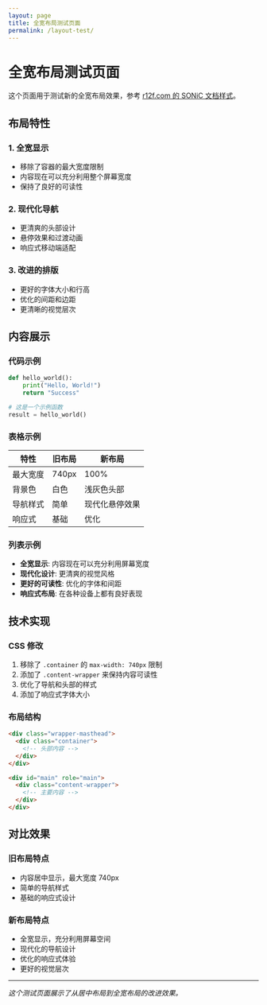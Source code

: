 ```yaml
---
layout: page
title: 全宽布局测试页面
permalink: /layout-test/
---
```


# 全宽布局测试页面

这个页面用于测试新的全宽布局效果，参考 [r12f.com 的 SONiC 文档样式](https://r12f.com/sonic-book/4-2-1-redis-wrappers.html)。

## 布局特性

### 1. 全宽显示
- 移除了容器的最大宽度限制
- 内容现在可以充分利用整个屏幕宽度
- 保持了良好的可读性

### 2. 现代化导航
- 更清爽的头部设计
- 悬停效果和过渡动画
- 响应式移动端适配

### 3. 改进的排版
- 更好的字体大小和行高
- 优化的间距和边距
- 更清晰的视觉层次

## 内容展示

### 代码示例

```python
def hello_world():
    print("Hello, World!")
    return "Success"

# 这是一个示例函数
result = hello_world()
```

### 表格示例

| 特性 | 旧布局 | 新布局 |
|------|--------|--------|
| 最大宽度 | 740px | 100% |
| 背景色 | 白色 | 浅灰色头部 |
| 导航样式 | 简单 | 现代化悬停效果 |
| 响应式 | 基础 | 优化 |

### 列表示例

- **全宽显示**: 内容现在可以充分利用屏幕宽度
- **现代化设计**: 更清爽的视觉风格
- **更好的可读性**: 优化的字体和间距
- **响应式布局**: 在各种设备上都有良好表现

## 技术实现

### CSS 修改
1. 移除了 `.container` 的 `max-width: 740px` 限制
2. 添加了 `.content-wrapper` 来保持内容可读性
3. 优化了导航和头部的样式
4. 添加了响应式字体大小

### 布局结构
```html
<div class="wrapper-masthead">
  <div class="container">
    <!-- 头部内容 -->
  </div>
</div>

<div id="main" role="main">
  <div class="content-wrapper">
    <!-- 主要内容 -->
  </div>
</div>
```

## 对比效果

### 旧布局特点
- 内容居中显示，最大宽度 740px
- 简单的导航样式
- 基础的响应式设计

### 新布局特点
- 全宽显示，充分利用屏幕空间
- 现代化的导航设计
- 优化的响应式体验
- 更好的视觉层次

---

*这个测试页面展示了从居中布局到全宽布局的改进效果。*
